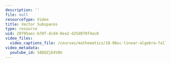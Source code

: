 ```yaml
---
description: ''
file: null
resourceType: Video
title: Vector Subspaces
type: resource
uid: 20795aec-b78f-dcd4-0ea2-d25d070f4ac8
video_files:
  video_captions_file: /courses/mathematics/18-06sc-linear-algebra-fall-2011/ax-b-and-the-four-subspaces/column-space-and-nullspace/vector-subspaces/S8DQZjE4V8U.vtt
video_metadata:
  youtube_id: S8DQZjE4V8U
---
```

